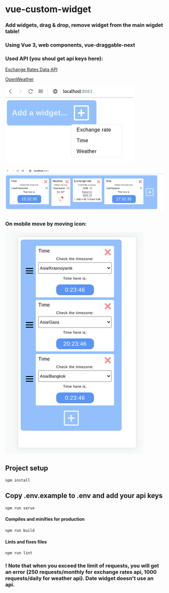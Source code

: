 # vue-custom-widget

### Add widgets, drag & drop, remove widget from the main wigdet table!

### Using Vue 3, web components, vue-draggable-next

### Used API (you shoul get api keys here):

[Exchange Rates Data API](https://apilayer.com/marketplace/exchangerates_data-api)

[OpenWeather](https://openweathermap.org/)

![Screenshot](https://github.com/HtwwtH/vue-custom-widget/blob/main/Screenshot1.png)

![Screenshot](https://github.com/HtwwtH/vue-custom-widget/blob/main/Screenshot2.png)

### On mobile move by moving icon:

![Screenshot](https://github.com/HtwwtH/vue-custom-widget/blob/main/Screenshot3.png)

## Project setup
```
npm install
```

## Copy .env.example to .env and add your api keys

```
npm run serve
```

#### Compiles and minifies for production
```
npm run build
```

#### Lints and fixes files
```
npm run lint
```

### ! Note that when you exceed the limit of requests, you will get an error (250 requests/monthly for exchange rates api, 1000 requests/daily for weather api). Date widget doesn't use an api.
